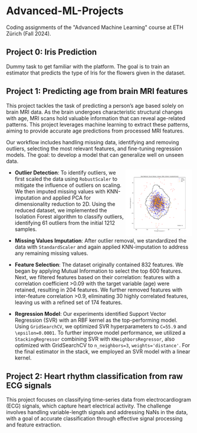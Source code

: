 # Advanced-ML-Projects

Coding assignments of the "Advanced Machine Learning" course at ETH Zürich (Fall 2024).

## Project 0: Iris Prediction

Dummy task to get familiar with the platform. The goal is to train an estimator that predicts the type of Iris for the flowers given in the dataset.

## Project 1: Predicting age from brain MRI features

This project tackles the task of predicting a person’s age based solely on brain MRI data. As the brain undergoes characteristic structural changes with age, MRI scans hold valuable information that can reveal age-related patterns. This project leverages machine learning to extract these patterns, aiming to provide accurate age predictions from processed MRI features.

Our workflow includes handling missing data, identifying and removing outliers, selecting the most relevant features, and fine-tuning regression models. The goal: to develop a model that can generalize well on unseen data.

- **Outlier Detection**:
  <img align="right" height="180" src="Project1/outlier_detection/plots/best_method.png"></img>
  To identify outliers, we first scaled the data using `RobustScaler` to mitigate the influence of outliers on scaling. We then imputed missing values with KNN-imputation and applied PCA for dimensionality reduction to 2D. Using the reduced dataset, we implemented the Isolation Forest algorithm to classify outliers, identifying 61 outliers from the initial 1212 samples.

- **Missing Values Imputation**: After outlier removal, we standardized the data with `StandardScaler` and again applied KNN-imputation to address any remaining missing values.

- **Feature Selection**: The dataset originally contained 832 features. We began by applying Mutual Information to select the top 600 features. Next, we filtered features based on their correlation: features with a correlation coefficient >0.09 with the target variable (age) were retained, resulting in 204 features. We further removed features with inter-feature correlation >0.9, eliminating 30 highly correlated features, leaving us with a refined set of 174 features.

- **Regression Model**: Our experiments identified Support Vector Regression (SVR) with an RBF kernel as the top-performing model. Using `GridSearchCV`, we optimized SVR hyperparameters to `C=55.9` and `\epsilon=0.0001`. To further improve model performance, we utilized a `StackingRegressor` combining SVR with `KNeighborsRegressor`, also optimized with GridSearchCV to `n_neighbors=3`, `weights='distance'`. For the final estimator in the stack, we employed an SVR model with a linear kernel.

## Project 2: Heart rhythm classification from raw ECG signals

This project focuses on classifying time-series data from electrocardiogram (ECG) signals, which capture heart electrical activity. The challenge involves handling variable-length signals and addressing NaNs in the data, with a goal of accurate classification through effective signal processing and feature extraction.
